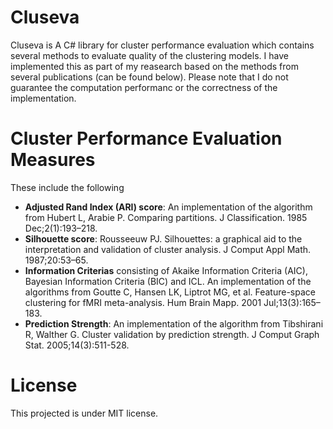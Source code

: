 # Cluseva
Cluseva is A C# library for cluster performance evaluation which contains several methods to evaluate quality of the clustering models. I have implemented this as part of my reasearch based on the methods from several publications (can be found below). Please note that I do not guarantee the computation performanc or the correctness of the implementation. 

# Cluster Performance Evaluation Measures
These include the following

- **Adjusted Rand Index (ARI) score**: An implementation of the algorithm from Hubert L, Arabie P. Comparing partitions. J Classification.
1985 Dec;2(1):193–218. 
- **Silhouette score**: Rousseeuw PJ. Silhouettes: a graphical aid to the interpretation and validation of cluster analysis. J Comput Appl Math. 1987;20:53–65.
- **Information Criterias** consisting of Akaike Information Criteria (AIC), Bayesian Information Criteria (BIC) and ICL. An implementation of the algorithms from Goutte C, Hansen LK, Liptrot MG, et al. Feature-space clustering for fMRI meta-analysis. Hum Brain Mapp. 2001 Jul;13(3):165–183.
- **Prediction Strength**: An implementation of the algorithm from Tibshirani R, Walther G. Cluster validation by prediction strength. J Comput Graph Stat. 2005;14(3):511-528.

# License
This projected is under MIT license.
